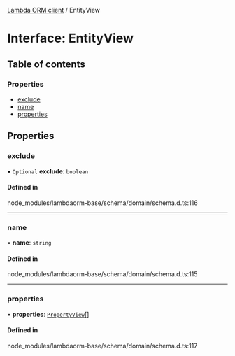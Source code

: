 [Lambda ORM client](../README.md) / EntityView

# Interface: EntityView

## Table of contents

### Properties

- [exclude](EntityView.md#exclude)
- [name](EntityView.md#name)
- [properties](EntityView.md#properties)

## Properties

### exclude

• `Optional` **exclude**: `boolean`

#### Defined in

node_modules/lambdaorm-base/schema/domain/schema.d.ts:116

___

### name

• **name**: `string`

#### Defined in

node_modules/lambdaorm-base/schema/domain/schema.d.ts:115

___

### properties

• **properties**: [`PropertyView`](PropertyView.md)[]

#### Defined in

node_modules/lambdaorm-base/schema/domain/schema.d.ts:117
